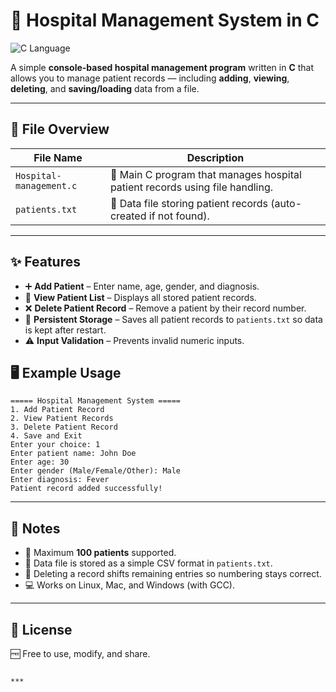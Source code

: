 # 🏥 Hospital Management System in C  
![C Language](https://img.shields.io/badge/Language-C-blue)  

A simple **console-based hospital management program** written in **C** that allows you to manage patient records — including **adding**, **viewing**, **deleting**, and **saving/loading** data from a file.  

---

## 📂 File Overview  

| File Name                | Description |
|--------------------------|-------------|
| `Hospital-management.c`  | 💉 Main C program that manages hospital patient records using file handling. |
| `patients.txt`           | 📑 Data file storing patient records (auto-created if not found). |

---

## ✨ Features  

- ➕ **Add Patient** – Enter name, age, gender, and diagnosis.  
- 👀 **View Patient List** – Displays all stored patient records.  
- ❌ **Delete Patient Record** – Remove a patient by their record number.  
- 💾 **Persistent Storage** – Saves all patient records to `patients.txt` so data is kept after restart.  
- ⚠️ **Input Validation** – Prevents invalid numeric inputs.  


## 🖥 Example Usage  

```
===== Hospital Management System =====
1. Add Patient Record
2. View Patient Records
3. Delete Patient Record
4. Save and Exit
Enter your choice: 1
Enter patient name: John Doe
Enter age: 30
Enter gender (Male/Female/Other): Male
Enter diagnosis: Fever
Patient record added successfully!
```

---

## 📌 Notes  

- 📝 Maximum **100 patients** supported.  
- 📄 Data file is stored as a simple CSV format in `patients.txt`.  
- 🚫 Deleting a record shifts remaining entries so numbering stays correct.  
- 💻 Works on Linux, Mac, and Windows (with GCC).  

---

## 📜 License  

🆓 Free to use, modify, and share.
```

***